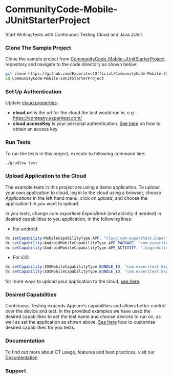 # CommunityCode-Mobile-JUnitStarterProject
Start Writing tests with Continuous Testing Cloud and Java JUnit
### Clone The Sample Project

Clone the sample project from [CommunityCode-Mobile-JUnitStarterProject](https://github.com/ExperitestOfficial/CommunityCode-Mobile-JUnitStarterProject) repository and navigate to the code directory as shown below:

```bash
git clone https://github.com/ExperitestOfficial/CommunityCode-Mobile-JUnitStarterProject
cd CommunityCode-Mobile-JUnitStarterProject
```


### Set Up Authentication

Update [cloud.properties](cloud.properties):
* **cloud.url** is the url for the cloud the test would run in, e.g - https://company.experitest.com/
* **cloud.accessKey** is your personal authentication. [See here](https://docs.experitest.com/pages/viewpage.action?pageId=52593435) on how to obtain an access key 

### Run Tests

To run the tests in this project, execute to following command line: 

```bash
./gradlew test
```

### Upload Application to the Cloud

The example tests in this project are using a demo application. 
To upload your own application to cloud, log in to the cloud using a browser, choose *Applications* in the left hand menu, click on *upload*, and choose the application file you want to upload.

In you tests, change *com.experitest.ExperiBank* (and activity if needed) in desired capabilities to you application, in the following lines:

* For android:
```java
dc.setCapability(MobileCapabilityType.APP, "cloud:com.experitest.ExperiBank/.LoginActivity");
dc.setCapability(AndroidMobileCapabilityType.APP_PACKAGE, "com.experitest.ExperiBank");
dc.setCapability(AndroidMobileCapabilityType.APP_ACTIVITY, ".LoginActivity");
```
* For iOS:
```java
dc.setCapability(IOSMobileCapabilityType.BUNDLE_ID, "com.experitest.ExperiBank");
dc.setCapability(IOSMobileCapabilityType.BUNDLE_ID, "com.experitest.ExperiBank");
```
for more ways to upload your application to the cloud, [see here](https://docs.experitest.com/display/TE/Native+Applications+Testing).

### Desired Capabilities

Continuous Testing expands Appium's capabilities and allows better control over the device and test. 
In the provided examples we have used the desired capabilities to set the test name and choose devices to run on, as well as set the application as shown above.
[See here](https://docs.experitest.com/display/TE/Capabilties+in+Appium+Based+Tests) how to customise desired capabilities for you tests.

### Documentation
To find out more about CT usage, features and best practices, visit our [Documentation](https://docs.experitest.com/display/TE/Test+Execution+Home) 

### Support
